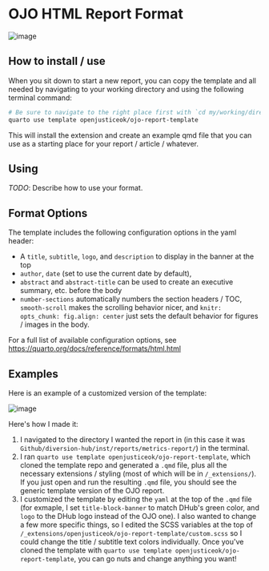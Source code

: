 # OJO HTML Report Format

![image](https://user-images.githubusercontent.com/56839927/228921367-a3169b70-1eff-4ee2-9c23-9a7df7f8697c.png)

## How to install / use

When you sit down to start a new report, you can copy the template and all needed by navigating to your working directory and using the following terminal command:

```bash
# Be sure to navigate to the right place first with `cd my/working/directory`
quarto use template openjusticeok/ojo-report-template
```

This will install the extension and create an example qmd file that you can use as a starting place for your report / article / whatever.

## Using

*TODO*: Describe how to use your format.

## Format Options

The template includes the following configuration options in the yaml header:

* A `title`, `subtitle`, `logo`, and `description` to display in the banner at the top
* `author`, `date` (set to use the current date by default), 
* `abstract` and `abstract-title` can be used to create an executive summary, etc. before the body
* `number-sections` automatically numbers the section headers / TOC, `smooth-scroll` makes the scrolling behavior nicer, and `knitr: opts_chunk: fig.align: center` just sets the default behavior for figures / images in the body.

For a full list of available configuration options, see https://quarto.org/docs/reference/formats/html.html

## Examples

Here is an example of a customized version of the template: 

![image](https://user-images.githubusercontent.com/56839927/228943717-cd888a12-b0f0-4929-9b3e-0dca44834157.png)

Here's how I made it:

1) I navigated to the directory I wanted the report in (in this case it was `Github/diversion-hub/inst/reports/metrics-report/`) in the terminal.
2) I ran `quarto use template openjusticeok/ojo-report-template`, which cloned the template repo and generated a `.qmd` file, plus all the necessary extensions / styling (most of which will be in `/_extensions/`). If you just open and run the resulting `.qmd` file, you should see the generic template version of the OJO report. 
3) I customized the template by editing the `yaml` at the top of the `.qmd` file (for exmaple, I set `title-block-banner` to match DHub's green color, and `logo` to the DHub logo instead of the OJO one). I also wanted to change a few more specific things, so I edited the SCSS variables at the top of `/_extensions/openjusticeok/ojo-report-template/custom.scss` so I could change the title / subtitle text colors individually. Once you've cloned the template with `quarto use template openjusticeok/ojo-report-template`, you can go nuts and change anything you want!
